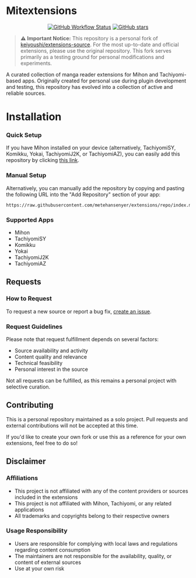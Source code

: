 # Mitextensions

<p align="center">
    <a href="https://github.com/metehansenyer/extensions-source/actions/workflows/build_push.yml"><img src="https://img.shields.io/github/actions/workflow/status/metehansenyer/extensions-source/build_push.yml?branch=main&style=for-the-badge" alt="GitHub Workflow Status"></a>
    <a href="https://github.com/metehansenyer/extensions-source"><img src="https://img.shields.io/github/stars/metehansenyer/extensions-source?style=for-the-badge" alt="GitHub stars"></a>
</p>

> **⚠️ Important Notice:** This repository is a personal fork of [keiyoushi/extensions-source](https://github.com/keiyoushi/extensions-source). For the most up-to-date and official extensions, please use the original repository. This fork serves primarily as a testing ground for personal modifications and experiments.

A curated collection of manga reader extensions for Mihon and Tachiyomi-based apps. Originally created for personal use during plugin development and testing, this repository has evolved into a collection of active and reliable sources.

# Installation

### Quick Setup
If you have Mihon installed on your device (alternatively, TachiyomiSY, Komikku, Yokai, TachiyomiJ2K, or TachiyomiAZ), you can easily add this repository by clicking [this link](tachiyomi://add-repo?https://raw.githubusercontent.com/metehansenyer/extensions/repo/index.min.json/).

### Manual Setup
Alternatively, you can manually add the repository by copying and pasting the following URL into the "Add Repository" section of your app:
```
https://raw.githubusercontent.com/metehansenyer/extensions/repo/index.min.json
```

### Supported Apps
- Mihon
- TachiyomiSY
- Komikku
- Yokai
- TachiyomiJ2K
- TachiyomiAZ

## Requests

### How to Request
To request a new source or report a bug fix, [create an issue](https://github.com/metehansenyer/extensions-source/issues/new/choose).

### Request Guidelines
Please note that request fulfillment depends on several factors:
- Source availability and activity
- Content quality and relevance
- Technical feasibility
- Personal interest in the source

Not all requests can be fulfilled, as this remains a personal project with selective curation.

## Contributing

This is a personal repository maintained as a solo project. Pull requests and external contributions will not be accepted at this time.

If you'd like to create your own fork or use this as a reference for your own extensions, feel free to do so!

## Disclaimer

### Affiliations
- This project is not affiliated with any of the content providers or sources included in the extensions
- This project is not affiliated with Mihon, Tachiyomi, or any related applications
- All trademarks and copyrights belong to their respective owners

### Usage Responsibility
- Users are responsible for complying with local laws and regulations regarding content consumption
- The maintainers are not responsible for the availability, quality, or content of external sources
- Use at your own risk
